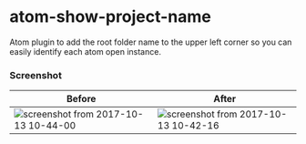 # atom-show-project-name

Atom plugin to add the root folder name to the upper left corner so you can easily identify each atom open instance.

### Screenshot

| Before | After |
|--------|-------|
| ![screenshot from 2017-10-13 10-44-00](https://user-images.githubusercontent.com/2885630/31540448-99171f02-b003-11e7-8db5-4690e5112c74.png) | ![screenshot from 2017-10-13 10-42-16](https://user-images.githubusercontent.com/2885630/31540447-98fd1440-b003-11e7-994c-0c58e67837aa.png) |
